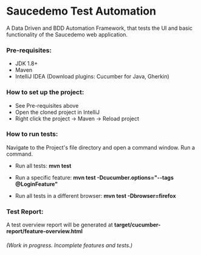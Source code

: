 # Saucedemo Test Automation
A Data Driven and BDD Automation Framework, that tests the UI and basic functionality of the Saucedemo web application.

### Pre-requisites:
* JDK 1.8+
* Maven
* IntelliJ IDEA (Download plugins: Cucumber for Java, Gherkin)

### How to set up the project:
* See Pre-requisites above
* Open the cloned project in IntelliJ
* Right click the project -> Maven -> Reload project

### How to run tests:
Navigate to the Project's file directory and open a command window. Run a command.
* Run all tests:
  **mvn test**

* Run a specific feature:
  **mvn test -Dcucumber.options="--tags @LoginFeature"**

* Run all tests in a different browser:
  **mvn test -Dbrowser=firefox**


### Test Report:
A test overview report will be generated at **target/cucumber-report/feature-overview.html**


###### (Work in progress. Incomplete features and tests.)
